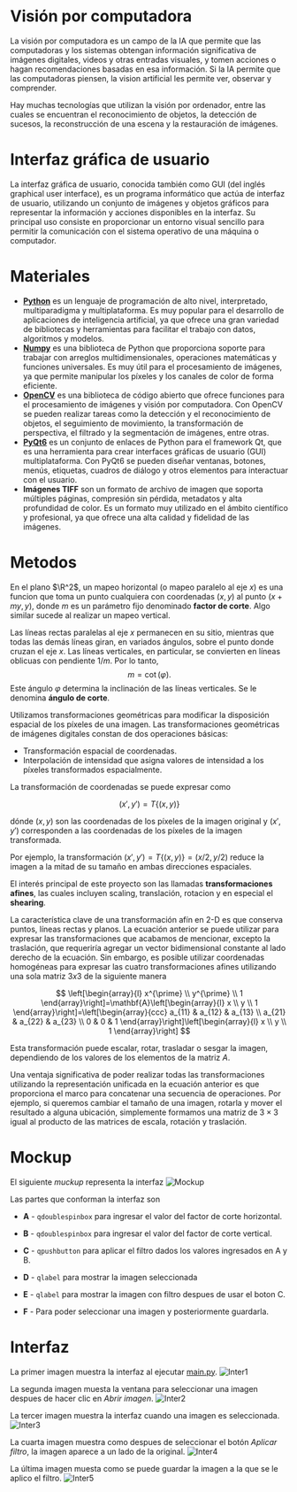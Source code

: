 # Visión por computadora

La visión por computadora es un campo de la IA que permite que las computadoras y los sistemas obtengan información significativa de imágenes digitales, videos y otras entradas visuales, y tomen acciones o hagan recomendaciones basadas en esa información.
Si la IA permite que las computadoras piensen, la vision artificial les permite ver, observar y comprender.

Hay muchas tecnologías que utilizan la visión por ordenador, entre las cuales se encuentran el reconocimiento de objetos, la detección de sucesos, la reconstrucción de una escena y la restauración de imágenes.

# Interfaz gráfica de usuario

La interfaz gráfica de usuario, conocida también como GUI (del inglés graphical user interface), es un programa informático que actúa de interfaz de usuario, utilizando un conjunto de imágenes y objetos gráficos para representar la información y acciones disponibles en la interfaz. Su principal uso consiste en proporcionar un entorno visual sencillo para permitir la comunicación con el sistema operativo de una máquina o computador.

# Materiales

- **[Python](https://docs.python.org/3/)** es un lenguaje de programación de alto nivel, interpretado, multiparadigma y multiplataforma. Es muy popular para el desarrollo de aplicaciones de inteligencia artificial, ya que ofrece una gran variedad de bibliotecas y herramientas para facilitar el trabajo con datos, algoritmos y modelos.
- **[Numpy](https://numpy.org/doc/)** es una biblioteca de Python que proporciona soporte para trabajar con arreglos multidimensionales, operaciones matemáticas y funciones universales. Es muy útil para el procesamiento de imágenes, ya que permite manipular los píxeles y los canales de color de forma eficiente.
- **[OpenCV](https://docs.opencv.org/4.x/)** es una biblioteca de código abierto que ofrece funciones para el procesamiento de imágenes y visión por computadora. Con OpenCV se pueden realizar tareas como la detección y el reconocimiento de objetos, el seguimiento de movimiento, la transformación de perspectiva, el filtrado y la segmentación de imágenes, entre otras.
- **[PyQt6](https://doc.qt.io/qtforpython-6/)** es un conjunto de enlaces de Python para el framework Qt, que es una herramienta para crear interfaces gráficas de usuario (GUI) multiplataforma. Con PyQt6 se pueden diseñar ventanas, botones, menús, etiquetas, cuadros de diálogo y otros elementos para interactuar con el usuario.
- **Imágenes TIFF** son un formato de archivo de imagen que soporta múltiples páginas, compresión sin pérdida, metadatos y alta profundidad de color. Es un formato muy utilizado en el ámbito científico y profesional, ya que ofrece una alta calidad y fidelidad de las imágenes.


# Metodos
En el plano $\R^2$, un mapeo horizontal (o mapeo paralelo al eje $x$) es una funcion que toma un punto cualquiera con coordenadas $(x,y)$ al punto $(x+my, y)$, donde $m$ es un parámetro fijo denominado **factor de corte**. Algo similar sucede al realizar un mapeo vertical.

Las líneas rectas paralelas al eje $x$ permanecen en su sitio, mientras que todas las demás líneas giran, en variados ángulos, sobre el punto donde cruzan el eje $x$. Las líneas verticales, en particular, se convierten en líneas oblicuas con pendiente $1/m$. Por lo tanto,
$$m = \cot(\varphi).$$
Este ángulo 
$\varphi$  determina la inclinación de las líneas verticales. Se le denomina **ángulo de corte**.


Utilizamos transformaciones geométricas para modificar la disposición espacial de los píxeles de una imagen. 
Las transformaciones geométricas de imágenes digitales constan de dos operaciones básicas:

- Transformación espacial de coordenadas.
- Interpolación de intensidad que asigna valores de intensidad a los píxeles transformados espacialmente.

La transformación de coordenadas se puede expresar como

$$(x',y') = T \{ (x, y) \}$$

dónde $(x, y)$ son las coordenadas de los píxeles de la imagen original y $(x', y')$ corresponden a las coordenadas de los píxeles de la imagen transformada.

Por ejemplo, la transformación $(x',y')= T \{ (x, y) \} = (x/2, y/2)$ reduce la imagen a la mitad de su tamaño en ambas direcciones espaciales.


El interés principal de este proyecto son las llamadas **transformaciones afines**, las cuales incluyen scaling, translación, rotacion y en especial el **shearing**. 

La característica clave de una transformación afín en 2-D es que conserva puntos, líneas rectas y planos.  La ecuación anterior se puede utilizar para expresar las transformaciones que acabamos de mencionar, excepto la traslación, que requeriría agregar un vector bidimensional constante al lado derecho de la ecuación.  Sin embargo, es posible utilizar coordenadas homogéneas para expresar las cuatro transformaciones afines utilizando una sola matriz $3x3$ de la siguiente manera

$$
\left[\begin{array}{l}
x^{\prime} \\
y^{\prime} \\
1
\end{array}\right]=\mathbf{A}\left[\begin{array}{l}
x \\
y \\
1
\end{array}\right]=\left[\begin{array}{ccc}
a_{11} & a_{12} & a_{13} \\
a_{21} & a_{22} & a_{23} \\
0 & 0 & 1
\end{array}\right]\left[\begin{array}{l}
x \\
y \\
1
\end{array}\right]
$$

Esta transformación puede escalar, rotar, trasladar o sesgar la imagen, dependiendo de los valores de los elementos de la matriz $A$.

Una ventaja significativa de poder realizar todas las transformaciones utilizando la representación unificada en la ecuación anterior es que proporciona el marco para concatenar una secuencia de operaciones.  Por ejemplo, si queremos cambiar el tamaño de una imagen, rotarla y mover el resultado a alguna ubicación, simplemente formamos una matriz de $3 × 3$ igual al producto de las matrices de escala, rotación y traslación.


# Mockup

El siguiente _muckup_ representa la interfaz
![Mockup](images/readme/mockup.png)

Las partes que conforman la interfaz son

- **A** - `qdoublespinbox` para ingresar el valor del factor de corte horizontal.

- **B** - `qdoublespinbox` para ingresar el valor del factor de corte vertical.

- **C** - `qpushbutton` para aplicar el filtro dados los valores ingresados en A y B.

- **D** - `qlabel` para mostrar la imagen seleccionada

- **E** - `qlabel` para mostrar la imagen con filtro despues de usar el boton C.

- **F** - Para poder seleccionar una imagen y posteriormente guardarla.

# Interfaz

La primer imagen muestra la interfaz al ejecutar [main.py](/main.py).
![Inter1](/images/readme/app.jpg)

La segunda imagen muesta la ventana para seleccionar una imagen despues de hacer clic en _Abrir imagen_.
![Inter2](/images/readme/app2.jpg)

La tercer imagen muestra la interfaz cuando una imagen es seleccionada.
![Inter3](/images/readme/app3.jpg)

La cuarta imagen muestra como despues de seleccionar el botón _Aplicar filtro_, la imagen aparece a un lado de la original.
![Inter4](/images/readme/app4.jpg)

La última imagen muesta como se puede guardar la imagen a la que se le aplico el filtro.
![Inter5](/images/readme/app5.jpg)